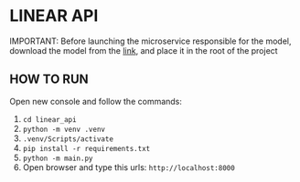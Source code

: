 # LINEAR API

IMPORTANT: Before launching the microservice responsible for the model, download the model from the [link](https://drive.google.com/file/d/1idx2E5v6GwvLx67-Rbc0I1ymERqw4spU/view?usp=sharing), and place it in the root of the project

## HOW TO RUN
Open new console and follow the commands:
1. ```cd linear_api```
2. ```python -m venv .venv```
3. ```.venv/Scripts/activate```
4. ```pip install -r requirements.txt```
6. ```python -m main.py```
7. Open browser and type this urls: ```http://localhost:8000```
